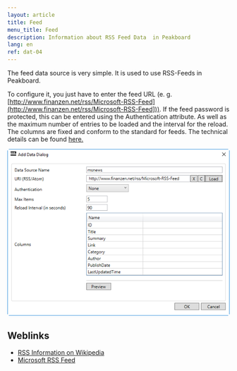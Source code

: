 ```yaml
---
layout: article
title: Feed
menu_title: Feed
description: Information about RSS Feed Data  in Peakboard
lang: en
ref: dat-04
---
```

The feed data source is very simple. It is used to use RSS-Feeds in Peakboard.

To configure it, you just have to enter the feed URL (e. g. [http://www.finanzen.net/rss/Microsoft-RSS-Feed](http://www.finanzen.net/rss/Microsoft-RSS-Feed])). If the feed password is protected, this can be entered using the Authentication attribute. As well as the maximum number of entries to be loaded and the interval for the reload. The columns are fixed and conform to the standard for feeds. The technical details can be found [here.](https://en.wikipedia.org/wiki/RSS)

 ![image_1](/assets/images/Data_Sources/Feed/DataFeed01.png)


## Weblinks

 - [RSS Information on Wikipedia](https://en.wikipedia.org/wiki/RSS)
 - [Microsoft RSS Feed](http://www.finanzen.net/rss/Microsoft-RSS-Feed)
